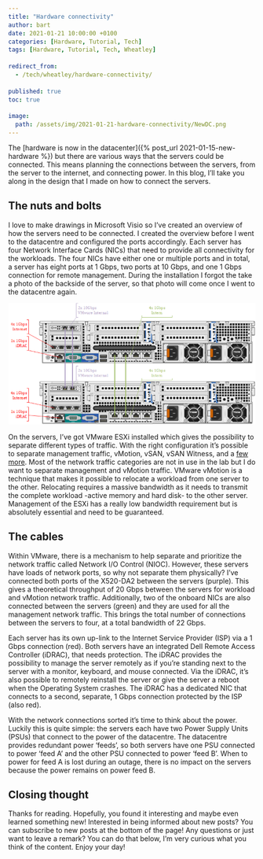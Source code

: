 ```yaml
---
title: "Hardware connectivity"
author: bart
date: 2021-01-21 10:00:00 +0100
categories: [Hardware, Tutorial, Tech]
tags: [Hardware, Tutorial, Tech, Wheatley]

redirect_from:
  - /tech/wheatley/hardware-connectivity/

published: true
toc: true

image:
  path: /assets/img/2021-01-21-hardware-connectivity/NewDC.png
---
```


The [hardware is now in the datacenter]({% post_url 2021-01-15-new-hardware %}) but there are various ways that the servers could be connected. This means planning the connections between the servers, from the server to the internet, and connecting power. In this blog, I’ll take you along in the design that I made on how to connect the servers.

## The nuts and bolts
I love to make drawings in Microsoft Visio so I’ve created an overview of how the servers need to be connected. I created the overview before I went to the datacentre and configured the ports accordingly. Each server has four Network Interface Cards (NICs) that need to provide all connectivity for the workloads. The four NICs have either one or multiple ports and in total, a server has eight ports at 1 Gbps, two ports at 10 Gbps, and one 1 Gbps connection for remote management. During the installation I forgot the take a photo of the backside of the server, so that photo will come once I went to the datacentre again.

![Datacenter connectivity](/assets/img/2021-01-21-hardware-connectivity/NewDC.png)

On the servers, I’ve got VMware ESXi installed which gives the possibility to separate different types of traffic. With the right configuration it’s possible to separate management traffic, vMotion, vSAN, vSAN Witness, and a [few more](https://docs.vmware.com/en/VMware-vSphere/7.0/com.vmware.vsphere.networking.doc/GUID-D4191320-209E-4CB5-A709-C8741E713348.html). Most of the network traffic categories are not in use in the lab but I do want to separate management and vMotion traffic. VMware vMotion is a technique that makes it possible to relocate a workload from one server to the other. Relocating requires a massive bandwidth as it needs to transmit the complete workload -active memory and hard disk- to the other server. Management of the ESXi has a really low bandwidth requirement but is absolutely essential and need to be guaranteed.

## The cables
Within VMware, there is a mechanism to help separate and prioritize the network traffic called Network I/O Control (NIOC). However, these servers have loads of network ports, so why not separate them physically? I’ve connected both ports of the X520-DA2 between the servers (<span style="color:##ab9ac0">purple</span>). This gives a theoretical throughput of 20 Gbps between the servers for workload and vMotion network traffic. Additionally, two of the onboard NICs are also connected between the servers (<span style="color:##9dbb61">green</span>) and they are used for all the management network traffic. This brings the total number of connections between the servers to four, at a total bandwidth of 22 Gbps.

Each server has its own up-link to the Internet Service Provider (ISP) via a 1 Gbps connection (<span style="color:##a30000">red</span>). Both servers have an integrated Dell Remote Access Controller (iDRAC), that needs protection. The iDRAC provides the possibility to manage the server remotely as if you’re standing next to the server with a monitor, keyboard, and mouse connected. Via the iDRAC, it’s also possible to remotely reinstall the server or give the server a reboot when the Operating System crashes. The iDRAC has a dedicated NIC that connects to a second, separate, 1 Gbps connection protected by the ISP (also <span style="color:##a30000">red</span>).

With the network connections sorted it’s time to think about the power. Luckily this is quite simple: the servers each have two Power Supply Units (PSUs) that connect to the power of the datacentre. The datacentre provides redundant power ‘feeds’, so both servers have one PSU connected to power ‘feed A’ and the other PSU connected to power ‘feed B’. When to power for feed A is lost during an outage, there is no impact on the servers because the power remains on power feed B.

## Closing thought
Thanks for reading. Hopefully, you found it interesting and maybe even learned something new! Interested in being informed about new posts? You can subscribe to new posts at the bottom of the page! Any questions or just want to leave a remark? You can do that below, I’m very curious what you think of the content. Enjoy your day!
